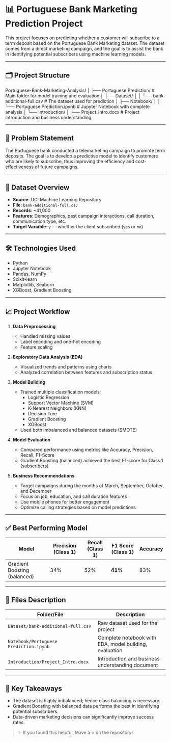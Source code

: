 # 📊 Portuguese Bank Marketing Prediction Project

This project focuses on predicting whether a customer will subscribe to a term deposit based on the Portuguese Bank Marketing dataset. The dataset comes from a direct marketing campaign, and the goal is to assist the bank in identifying potential subscribers using machine learning models.

---

## 🗂️ Project Structure

Portuguese-Bank-Marketing-Analysis/
│
├── Portuguese Prediction/                     # Main folder for model training and evaluation
│   ├── Dataset/
│   │   └── bank-additional-full.csv           # The dataset used for prediction
│   ├── Notebook/
│   │   └── Portuguese Prediction.ipynb        # Jupyter Notebook with complete analysis
│   └── Introduction/
│       └── Project_Intro.docx                 # Project introduction and business understanding

---

## 📌 Problem Statement

The Portuguese bank conducted a telemarketing campaign to promote term deposits. The goal is to develop a predictive model to identify customers who are likely to subscribe, thus improving the efficiency and cost-effectiveness of future campaigns.

---

## 📂 Dataset Overview

- **Source**: UCI Machine Learning Repository
- **File**: `bank-additional-full.csv`
- **Records**: ~41,000
- **Features**: Demographics, past campaign interactions, call duration, communication type, etc.
- **Target Variable**: `y` — whether the client subscribed (`yes` or `no`)

---

## 🛠️ Technologies Used

- Python
- Jupyter Notebook
- Pandas, NumPy
- Scikit-learn
- Matplotlib, Seaborn
- XGBoost, Gradient Boosting

---

## 📈 Project Workflow

1. **Data Preprocessing**
   - Handled missing values
   - Label encoding and one-hot encoding
   - Feature scaling

2. **Exploratory Data Analysis (EDA)**
   - Visualized trends and patterns using charts
   - Analyzed correlation between features and subscription status

3. **Model Building**
   - Trained multiple classification models:
     - Logistic Regression
     - Support Vector Machine (SVM)
     - K-Nearest Neighbors (KNN)
     - Decision Tree
     - Gradient Boosting
     - XGBoost
   - Used both imbalanced and balanced datasets (SMOTE)

4. **Model Evaluation**
   - Compared performance using metrics like Accuracy, Precision, Recall, F1-Score
   - Gradient Boosting (balanced) achieved the best F1-score for Class 1 (subscribers)

5. **Business Recommendations**
   - Target campaigns during the months of March, September, October, and December
   - Focus on job, education, and call duration features
   - Use mobile phones for better engagement
   - Optimize calling strategies based on model predictions

---

## ✅ Best Performing Model

| Model               | Precision (Class 1) | Recall (Class 1) | F1 Score (Class 1) | Accuracy |
|--------------------|---------------------|------------------|--------------------|----------|
| Gradient Boosting (balanced) | 34%               | 52%             | **41%**           | 83%      |

---

## 📄 Files Description

| Folder/File                     | Description |
|--------------------------------|-------------|
| `Dataset/bank-additional-full.csv` | Raw dataset used for the project |
| `Notebook/Portuguese Prediction.ipynb` | Complete notebook with EDA, model building, evaluation |
| `Introduction/Project_Intro.docx` | Introduction and business understanding document |

---

## 🎯 Key Takeaways

- The dataset is highly imbalanced; hence class balancing is necessary.
- Gradient Boosting with balanced data performs the best in identifying potential subscribers.
- Data-driven marketing decisions can significantly improve success rates.

> ✨ If you found this helpful, leave a ⭐ on the repository!


